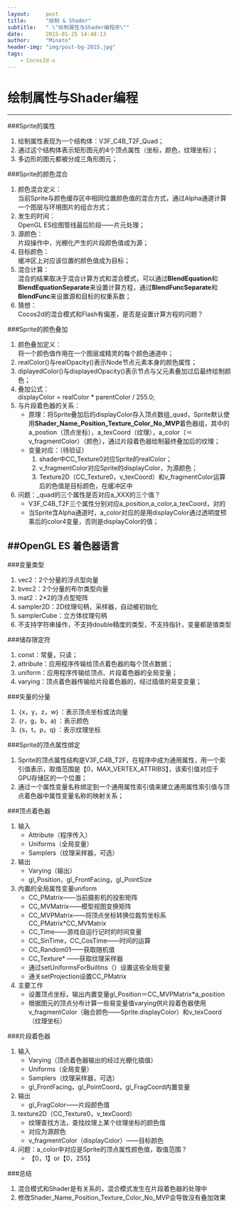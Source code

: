 ```yaml
---
layout:     post
title:      "绘制 & Shader"
subtitle:   " \"绘制属性与Shader编程序\""
date:       2015-01-25 14:48:13
author:     "Minato"
header-img: "img/post-bg-2015.jpg"
tags:
    - Cocos2d-x
---
```


# 绘制属性与Shader编程
---
<!-- create time: 2015-01-25 14:48:13  -->
###Sprite的属性
1. 绘制属性表现为一个结构体：V3F_C4B_T2F_Quad；
2. 通过这个结构体表示矩形图元的4个顶点属性（坐标，颜色，纹理坐标）；
3. 多边形的图元都被分成三角形图元；

###Sprite的颜色混合
1. 颜色混合定义：    
    当前Sprite与颜色缓存区中相同位置颜色值的混合方式，通过Alpha通道计算一个图层与环境图片的组合方式；
2. 发生的时间：    
    OpenGL ES绘图管线最后阶段——片元处理；
3. 源颜色：    
    片段操作中，光棚化产生的片段颜色值成为源；
4. 目标颜色：    
    缓冲区上对应该位置的颜色值成为目标；
5. 混合计算：    
    混合的结果取决于混合计算方式和混合模式，可以通过**BlendEquation**和**BlendEquationSeparate**来设置计算方程，通过**BlendFuncSeparate**和**BlendFunc**来设置源和目标的权重系数；
6. 猜想：    
    Cocos2d的混合模式和Flash有偏差，是否是设置计算方程的问题？



###Sprite的颜色叠加
1. 颜色叠加定义：    
    将一个颜色值作用在一个图层或精灵的每个颜色通道中；
2. realColor()与realOpacity()表示Node节点元素本身的颜色属性；
3. diplayedColor()与displayedOpacity()表示节点与父元素叠加过后最终绘制颜色；
4. 叠加公式：    
    displayColor = realColor * parentColor / 255.0;
5. 与片段着色器的关系：
    + 原理：将Sprite叠加后的displayColor存入顶点数组_quad，Sprite默认使用**Shader_Name_Position_Texture_Color_No_MVP**着色器组，其中的a_postion（顶点坐标），a_texCoord（纹理），a_color（＝v_fragmentColor）（颜色），通过片段着色器绘制最终叠加后的纹理；
    + 变量对应：（待验证）
        1. shader中CC_Texture0对应Sprite的realColor；
        2. v_fragmentColor对应Sprite的displayColor，为源颜色；
        3. Texture2D（CC_Texture0，v_texCoord）和v_fragmentColor运算后的色值是目标颜色，在缓冲区中
6. 问题：_quad的三个属性是否对应a_XXX的三个值？
    + V3F_C4B_T2F三个属性分别对应a_position,a_color,a_texCoord，对的
    + 当Sprite含Alpha通道时，a_color对应的是用displayColor通过透明度预乘后的color4变量，否则是displayColor的值；


##OpenGL ES 着色器语言
---
###变量类型
1. vec2：2个分量的浮点型向量
2. bvec2：2个分量的布尔类型向量
3. mat2：2*2的浮点型矩阵
4. sampler2D：2D纹理句柄，采样器，自动被初始化
5. samplerCube：立方体纹理句柄
6. 不支持字符串操作，不支持double精度的类型，不支持指针，变量都是值类型

###储存限定符
1. const：常量，只读；
2. attribute：应用程序传输给顶点着色器的每个顶点数据；
3. uniform：应用程序传输给顶点、片段着色器的全局变量；
4. varying：顶点着色器传输给片段着色器的，经过插值的易变变量；

###矢量的分量
1. ｛x，y，z，w｝：表示顶点坐标或法向量
2. ｛r，g，b，a｝：表示颜色 
3. ｛s，t，p，q｝：表示纹理坐标

###Sprite的顶点属性绑定
1. Sprite的顶点属性结构是V3F_C4B_T2F，在程序中成为通用属性，用一个索引值表示，取值范围是【0，MAX_VERTEX_ATTRIBS】，该索引值对应于GPU存储区的一个位置；
2. 通过一个属性变量名称绑定到一个通用属性索引值来建立通用属性索引值与顶点着色器中属性变量名称的映射关系；

###顶点着色器
1. 输入
    + Attribute（程序传入）
    + Uniforms（全局变量）
    + Samplers（纹理采样器，可选）
2. 输出    
    + Varying（输出）
    + gl_Position，gl_FrontFacing，gl_PointSize
3. 内置的全局属性变量uniform
    + CC_PMatrix——当前摄影机的投影矩阵
    + CC_MVMatrix——模型视图变换矩阵
    + CC_MVPMatrix——将顶点坐标转换位裁剪坐标系CC_PMatrix*CC_MVMatrix
    + CC_Time——游戏自运行记时的时间变量
    + CC_SinTime，CC_CosTime——时间的运算
    + CC_Random01——获取随机值
    + CC_Texture* ——获取纹理采样器
    + 通过setUniformsForBuiltins（）设置这些全局变量
    + 通关setProjection设置CC_PMatrix
4. 主要工作
    + 设置顶点坐标，输出内置变量gl_Position＝CC_MVPMatrix*a_position
    + 根据图元的顶点分布计算一些易变量值varying供片段着色器使用v_fragmentColor（融合颜色——Sprite.displayColor）和v_texCoord（纹理坐标）

###片段着色器
1. 输入
    + Varying（顶点着色器输出的经过光棚化插值）
    + Uniforms（全局变量）
    + Samplers（纹理采样器，可选）
    + gl_FrontFacing，gl_PointCoord，gl_FragCoord内置变量
2. 输出
    + gl_FragColor——片段颜色值
3. texture2D（CC_Texture0，v_texCoord）
    + 纹理查找方法，查找纹理上某个纹理坐标的颜色值
    + 对应为源颜色
    + v_fragmentColor（displayColor）——目标颜色
4. 问题：a_color中对应是Sprite的顶点属性颜色值，取值范围？
    + 【0，1】or【0，255】
    
###总结
1. 混合模式和Shader是有关系的，混合模式发生在片段着色器的处理中
2. 修改Shader_Name_Position_Texture_Color_No_MVP会导致没有叠加效果


